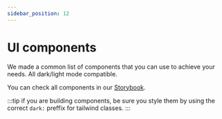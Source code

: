 ```yaml
---
sidebar_position: 12
---
```


# UI components

We made a common list of components that you can use to achieve your needs. All dark/light mode compatible.

You can check all components in our [Storybook](https://ui-kit.blue-panda.dev/?path=/docs/example-introduction--docs).

:::tip
if you are building components, be sure you style them by using the correct `dark:` preffix for tailwind classes.
:::
